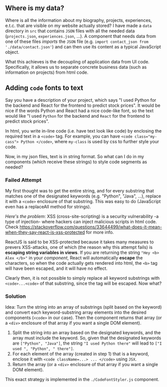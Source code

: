 ## Where is my data?
Where is all the information about my biography, projects, experiences,
e.t.c. that are visible on my website actually stored? I have made a 
`data` directory in `src` that contains `JSON` files with all the needed data
(`projects.json`, `experiences.json`, ...). A component that needs data from one
of these files *imports* the `JSON` file (e.g. `import contact_json from './data/contact.json'`) and
can then use its content as a typical JavaScript object.

What this achieves is the decoupling of application data from UI code. Specifically, it allows us
to separate concrete business data (such as information on projects) from html code.

## Adding `code` fonts to text
Say you have a description of your project, which says "I used Python for the backend 
and React for the frontend to predict stock prices".
It would be nice if the words Python and React had a nice code-like font, so the text would like
"I used `Python` for the backend and `React` for the frontend to predict stock prices".

In html, you write in-line code (i.e. have text look like code) by enclosing the required text
in a `<code>` tag. For example, you can have `<code class="my-cass"> Python </code>`, where `my-class`
is used by css to further style your code.

Now, in my json files, text is in string format. So what can I do in my components (which receive
these strings) to style code segments as needed?

### Failed Attempt
My first thought was to get the entire string, and for every substring that matches one of the 
designated keywords (e.g. "Python", "Java", ...), replace it with a `<code>` enclosure of that substring.
This was easy to do (JavaScript even has a replaceAll method for strings).

*Here's the problem*:
XSS (cross-site-scripting) is a security vulnerability -a type of injection- where hackers can inject
malicious scripts in html code.
Check https://stackoverflow.com/questions/33644499/what-does-it-mean-when-they-say-react-is-xss-protected
for more info.

ReactJS is said to be XSS-protected because it takes many measures to prevers XSS-attacks,
one of which (the reason why this attempt fails) is **escaping string variables in views**.
If you are returning the string `"Hey <b> Alex </b>"` in your *component*, React will automatically
**escape** the characters, so when the code actually gets rendered into html, the `<b>` tag will have
been escaped, and it will have no effect.

Clearly then, it is not possible to simply replace all keyword substrings with `<code>...<code>` of that
substring, since the tag will be escaped. Now what?

### Solution
Idea: Turn the string into an array of substrings (split based on the keyword) and convert
each keyword-substring array elements into the desired components (`<code>` in our case). Then
the component returns that array (or a `<div>` enclosure of that array if you want a single DOM element).
1. Split the string into an array based on the designated keywords, and the array must include the keyword.
So, given that the designated keywords are `["Python", "Java"]`, the string `"I used Python there"` will 
lead to `["I used ", "Python", " there"]`.
2. For each element of the array (created in step 1) that is a keyword, enclose it with 
`<code className=...> ... </code>` using `JSX`.
3. Return the array (or a `<div>` enclosure of that array if you want a single DOM element).

This exact strategy is implemented in the `./CodeFontStyler.js` component.
